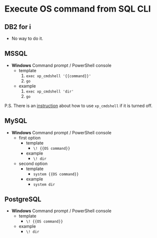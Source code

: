 # Execute OS command from SQL CLI

## DB2 for i

* No way to do it.



## MSSQL

* **Windows** Command prompt / PowerShell console
    * template
        1. `exec xp_cmdshell '{{command}}'`
        2. `go`
    * example
        1. `exec xp_cmdshell 'dir'`
        2. `go`

P.S. There is an [instruction](https://docs.microsoft.com/en-us/sql/database-engine/configure-windows/xp-cmdshell-server-configuration-option?view=sql-server-ver15) about how to use `xp_cmdshell` if it is turned off.



## MySQL

* **Windows** Command prompt / PowerShell console
    * first option
        * template
            * `\! {{OS command}}`
        * example
            * `\! dir`
    * second option
        * template
            * `system {{OS command}}`
        * example
            * `system dir`



## PostgreSQL

* **Windows** Command prompt / PowerShell console
    * template
        * `\! {{OS command}}`
    * example
        * `\! dir`
